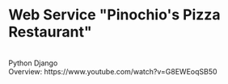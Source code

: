 <h1>Web Service "Pinochio's Pizza Restaurant"</h1><br>
Python Django<br>
Overview: https://www.youtube.com/watch?v=G8EWEoqSB50